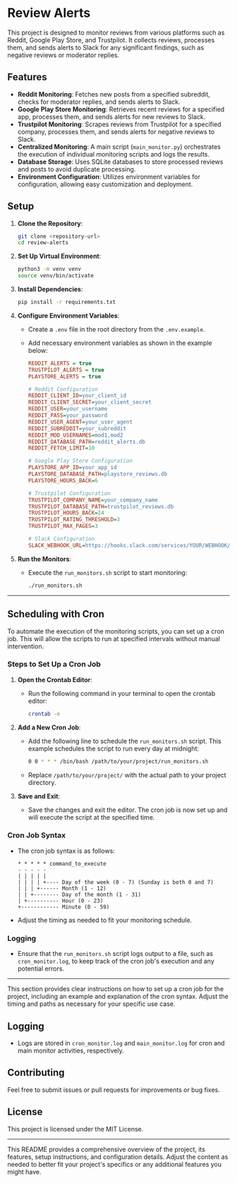
# Review Alerts

This project is designed to monitor reviews from various platforms such as Reddit, Google Play Store, and Trustpilot. It collects reviews, processes them, and sends alerts to Slack for any significant findings, such as negative reviews or moderator replies.

## Features

- **Reddit Monitoring**: Fetches new posts from a specified subreddit, checks for moderator replies, and sends alerts to Slack.
- **Google Play Store Monitoring**: Retrieves recent reviews for a specified app, processes them, and sends alerts for new reviews to Slack.
- **Trustpilot Monitoring**: Scrapes reviews from Trustpilot for a specified company, processes them, and sends alerts for negative reviews to Slack.
- **Centralized Monitoring**: A main script (`main_monitor.py`) orchestrates the execution of individual monitoring scripts and logs the results.
- **Database Storage**: Uses SQLite databases to store processed reviews and posts to avoid duplicate processing.
- **Environment Configuration**: Utilizes environment variables for configuration, allowing easy customization and deployment.

## Setup

1. **Clone the Repository**:
   ```bash
   git clone <repository-url>
   cd review-alerts
   ```

2. **Set Up Virtual Environment**:
   ```bash
   python3 -m venv venv
   source venv/bin/activate
   ```

3. **Install Dependencies**:
   ```bash
   pip install -r requirements.txt
   ```

4. **Configure Environment Variables**:
   - Create a `.env` file in the root directory from the `.env.example`.
   - Add necessary environment variables as shown in the example below:

     ```ini
     REDDIT_ALERTS = true
     TRUSTPILOT_ALERTS = true
     PLAYSTORE_ALERTS = true

     # Reddit Configuration
     REDDIT_CLIENT_ID=your_client_id
     REDDIT_CLIENT_SECRET=your_client_secret
     REDDIT_USER=your_username
     REDDIT_PASS=your_password
     REDDIT_USER_AGENT=your_user_agent
     REDDIT_SUBREDDIT=your_subreddit
     REDDIT_MOD_USERNAMES=mod1,mod2
     REDDIT_DATABASE_PATH=reddit_alerts.db
     REDDIT_FETCH_LIMIT=10

     # Google Play Store Configuration
     PLAYSTORE_APP_ID=your_app_id
     PLAYSTORE_DATABASE_PATH=playstore_reviews.db
     PLAYSTORE_HOURS_BACK=6

     # Trustpilot Configuration
     TRUSTPILOT_COMPANY_NAME=your_company_name
     TRUSTPILOT_DATABASE_PATH=trustpilot_reviews.db
     TRUSTPILOT_HOURS_BACK=24
     TRUSTPILOT_RATING_THRESHOLD=3
     TRUSTPILOT_MAX_PAGES=3

     # Slack Configuration
     SLACK_WEBHOOK_URL=https://hooks.slack.com/services/YOUR/WEBHOOK/URL
     ```

5. **Run the Monitors**:
   - Execute the `run_monitors.sh` script to start monitoring:
     ```bash
     ./run_monitors.sh
     ```


---

## Scheduling with Cron

To automate the execution of the monitoring scripts, you can set up a cron job. This will allow the scripts to run at specified intervals without manual intervention.

### Steps to Set Up a Cron Job

1. **Open the Crontab Editor**:
   - Run the following command in your terminal to open the crontab editor:
     ```bash
     crontab -e
     ```

2. **Add a New Cron Job**:
   - Add the following line to schedule the `run_monitors.sh` script. This example schedules the script to run every day at midnight:
     ```bash
     0 0 * * * /bin/bash /path/to/your/project/run_monitors.sh
     ```
   - Replace `/path/to/your/project/` with the actual path to your project directory.

3. **Save and Exit**:
   - Save the changes and exit the editor. The cron job is now set up and will execute the script at the specified time.

### Cron Job Syntax

- The cron job syntax is as follows:
  ```
  * * * * * command_to_execute
  - - - - -
  | | | | |
  | | | | +---- Day of the week (0 - 7) (Sunday is both 0 and 7)
  | | | +------ Month (1 - 12)
  | | +-------- Day of the month (1 - 31)
  | +---------- Hour (0 - 23)
  +------------ Minute (0 - 59)
  ```

- Adjust the timing as needed to fit your monitoring schedule.

### Logging

- Ensure that the `run_monitors.sh` script logs output to a file, such as `cron_monitor.log`, to keep track of the cron job's execution and any potential errors.

---

This section provides clear instructions on how to set up a cron job for the project, including an example and explanation of the cron syntax. Adjust the timing and paths as necessary for your specific use case.

## Logging

- Logs are stored in `cron_monitor.log` and `main_monitor.log` for cron and main monitor activities, respectively.

## Contributing

Feel free to submit issues or pull requests for improvements or bug fixes.

## License

This project is licensed under the MIT License.

---

This README provides a comprehensive overview of the project, its features, setup instructions, and configuration details. Adjust the content as needed to better fit your project's specifics or any additional features you might have.